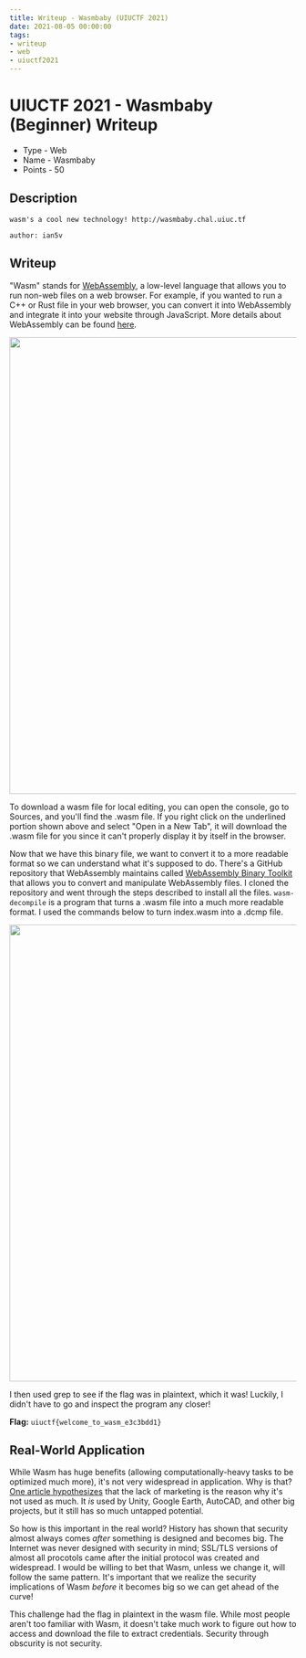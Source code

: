 ```yaml
---
title: Writeup - Wasmbaby (UIUCTF 2021)
date: 2021-08-05 00:00:00
tags: 
- writeup
- web
- uiuctf2021
---
```


# UIUCTF 2021 - Wasmbaby (Beginner) Writeup
* Type - Web
* Name - Wasmbaby
* Points - 50

## Description
```
wasm's a cool new technology! http://wasmbaby.chal.uiuc.tf

author: ian5v
```

## Writeup
"Wasm" stands for [WebAssembly](https://developer.mozilla.org/en-US/docs/WebAssembly), a low-level language that allows you to run non-web files on a web browser. For example, if you wanted to run a C++ or Rust file in your web browser, you can convert it into WebAssembly and integrate it into your website through JavaScript. More details about WebAssembly can be found [here](https://webassembly.org/). 

<img src="/static/uiuctf-wasmbaby/download_wasm.png" width="800px">

To download a wasm file for local editing, you can open the console, go to Sources, and you'll find the .wasm file. If you right click on the underlined portion shown above and select "Open in a New Tab", it will download the .wasm file for you since it can't properly display it by itself in the browser. 

Now that we have this binary file, we want to convert it to a more readable format so we can understand what it's supposed to do. There's a GitHub repository that WebAssembly maintains called [WebAssembly Binary Toolkit](https://github.com/WebAssembly/wabt) that allows you to convert and manipulate WebAssembly files. I cloned the repository and went through the steps described to install all the files. `wasm-decompile` is a program that turns a .wasm file into a much more readable format. I used the commands below to turn index.wasm into a .dcmp file. 

<img src="/static/uiuctf-wasmbaby/extract_flag.png" width="800px">

I then used grep to see if the flag was in plaintext, which it was! Luckily, I didn't have to go and inspect the program any closer!

**Flag:** `uiuctf{welcome_to_wasm_e3c3bdd1}`

## Real-World Application
While Wasm has huge benefits (allowing computationally-heavy tasks to be optimized much more), it's not very widespread in application. Why is that? [One article hypothesizes](https://blog.bitsrc.io/whats-wrong-with-web-assembly-3b9abb671ec2) that the lack of marketing is the reason why it's not used as much. It *is* used by Unity, Google Earth, AutoCAD, and other big projects, but it still has so much untapped potential. 

So how is this important in the real world? History has shown that security almost always comes *after* something is designed and becomes big. The Internet was never designed with security in mind; SSL/TLS versions of almost all procotols came after the initial protocol was created and widespread. I would be willing to bet that Wasm, unless we change it, will follow the same pattern. It's important that we realize the security implications of Wasm *before* it becomes big so we can get ahead of the curve! 

This challenge had the flag in plaintext in the wasm file. While most people aren't too familiar with Wasm, it doesn't take much work to figure out how to access and download the file to extract credentials. Security through obscurity is not security.